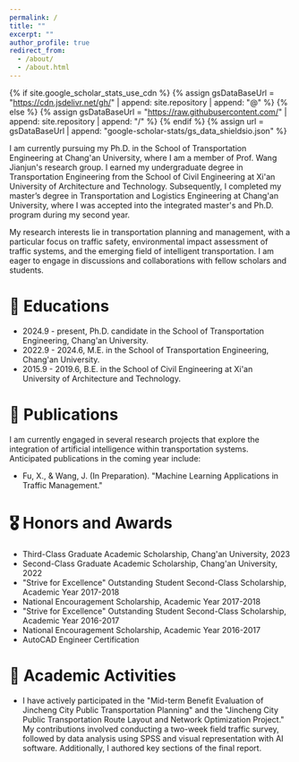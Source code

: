 ```yaml
---
permalink: /
title: ""
excerpt: ""
author_profile: true
redirect_from: 
  - /about/
  - /about.html
---
```


{% if site.google_scholar_stats_use_cdn %}
{% assign gsDataBaseUrl = "https://cdn.jsdelivr.net/gh/" | append: site.repository | append: "@" %}
{% else %}
{% assign gsDataBaseUrl = "https://raw.githubusercontent.com/" | append: site.repository | append: "/" %}
{% endif %}
{% assign url = gsDataBaseUrl | append: "google-scholar-stats/gs_data_shieldsio.json" %}

<span class='anchor' id='about-me'></span>

I am currently pursuing my Ph.D. in the School of Transportation Engineering at Chang'an University, where I am a member of Prof. Wang Jianjun's research group. I earned my undergraduate degree in Transportation Engineering from the School of Civil Engineering at Xi'an University of Architecture and Technology. Subsequently, I completed my master’s degree in Transportation and Logistics Engineering at Chang'an University, where I was accepted into the integrated master's and Ph.D. program during my second year.

My research interests lie in transportation planning and management, with a particular focus on traffic safety, environmental impact assessment of traffic systems, and the emerging field of intelligent transportation. I am eager to engage in discussions and collaborations with fellow scholars and students.


# 📖 Educations
- 2024.9 - present, Ph.D. candidate in the School of Transportation Engineering, Chang'an University.
- 2022.9 - 2024.6, M.E. in the School of Transportation Engineering, Chang'an University.
- 2015.9 - 2019.6, B.E. in the School of Civil Engineering at Xi'an University of Architecture and Technology.


# 📝 Publications
I am currently engaged in several research projects that explore the integration of artificial intelligence within transportation systems. Anticipated publications in the coming year include:

- Fu, X., & Wang, J. (In Preparation). "Machine Learning Applications in Traffic Management."

# 🎖 Honors and Awards
- Third-Class Graduate Academic Scholarship, Chang'an University, 2023
- Second-Class Graduate Academic Scholarship, Chang'an University, 2022
- "Strive for Excellence" Outstanding Student Second-Class Scholarship, Academic Year 2017-2018
- National Encouragement Scholarship, Academic Year 2017-2018
- "Strive for Excellence" Outstanding Student Second-Class Scholarship, Academic Year 2016-2017
- National Encouragement Scholarship, Academic Year 2016-2017
- AutoCAD Engineer Certification


# 📁 Academic Activities 
- I have actively participated in the "Mid-term Benefit Evaluation of Jincheng City Public Transportation Planning" and the "Jincheng City Public Transportation Route Layout and Network Optimization Project." My contributions involved conducting a two-week field traffic survey, followed by data analysis using SPSS and visual representation with AI software. Additionally, I authored key sections of the final report.



<!-- 
# 🔥 News
- *2022.02*: &nbsp;🎉🎉 Lorem ipsum dolor sit amet, consectetur adipiscing elit. Vivamus ornare aliquet ipsum, ac tempus justo dapibus sit amet. 
- *2022.02*: &nbsp;🎉🎉 Lorem ipsum dolor sit amet, consectetur adipiscing elit. Vivamus ornare aliquet ipsum, ac tempus justo dapibus sit amet. 

# 📝 Publications 

<div class='paper-box'><div class='paper-box-image'><div><div class="badge">CVPR 2016</div><img src='images/500x300.png' alt="sym" width="100%"></div></div>
<div class='paper-box-text' markdown="1">

[Deep Residual Learning for Image Recognition](https://openaccess.thecvf.com/content_cvpr_2016/papers/He_Deep_Residual_Learning_CVPR_2016_paper.pdf)

**Kaiming He**, Xiangyu Zhang, Shaoqing Ren, Jian Sun

[**Project**](https://scholar.google.com/citations?view_op=view_citation&hl=zh-CN&user=DhtAFkwAAAAJ&citation_for_view=DhtAFkwAAAAJ:ALROH1vI_8AC) <strong><span class='show_paper_citations' data='DhtAFkwAAAAJ:ALROH1vI_8AC'></span></strong>
- Lorem ipsum dolor sit amet, consectetur adipiscing elit. Vivamus ornare aliquet ipsum, ac tempus justo dapibus sit amet. 
</div>
</div>

- [Lorem ipsum dolor sit amet, consectetur adipiscing elit. Vivamus ornare aliquet ipsum, ac tempus justo dapibus sit amet](https://github.com), A, B, C, **CVPR 2020**

# 🎖 Honors and Awards
- *2021.10* Lorem ipsum dolor sit amet, consectetur adipiscing elit. Vivamus ornare aliquet ipsum, ac tempus justo dapibus sit amet. 
- *2021.09* Lorem ipsum dolor sit amet, consectetur adipiscing elit. Vivamus ornare aliquet ipsum, ac tempus justo dapibus sit amet. 

# 📖 Educations
- *2019.06 - 2022.04 (now)*, Lorem ipsum dolor sit amet, consectetur adipiscing elit. Vivamus ornare aliquet ipsum, ac tempus justo dapibus sit amet. 
- *2015.09 - 2019.06*, Lorem ipsum dolor sit amet, consectetur adipiscing elit. Vivamus ornare aliquet ipsum, ac tempus justo dapibus sit amet. 

# 💬 Invited Talks
- *2021.06*, Lorem ipsum dolor sit amet, consectetur adipiscing elit. Vivamus ornare aliquet ipsum, ac tempus justo dapibus sit amet. 
- *2021.03*, Lorem ipsum dolor sit amet, consectetur adipiscing elit. Vivamus ornare aliquet ipsum, ac tempus justo dapibus sit amet.  \| [\[video\]](https://github.com/)

# 💻 Internships
- *2019.05 - 2020.02*, [Lorem](https://github.com/), China. -->
